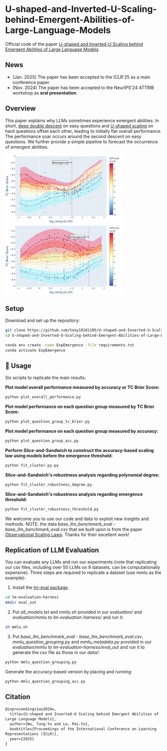 # U-shaped-and-Inverted-U-Scaling-behind-Emergent-Abilities-of-Large-Language-Models
Official code of the paper [U-shaped and Inverted-U Scaling behind Emergent Abilities of Large Language Models](https://arxiv.org/abs/2410.01692)

## News
- (Jan. 2025) The paper has been accepted to the ICLR'25 as a main conference paper.
- (Nov. 2024) The paper has been accepted to the NeurIPS'24 ATTRIB workshop as **oral presentation**.

## Overview
This paper explains why LLMs sometimes experience emergent abilities. In short, [deep double descent](https://arxiv.org/abs/1912.02292) on easy questions and [U-shaped scaling](https://arxiv.org/abs/2211.02011) on hard questions offset each other, leading to initially flat overall performance. The performance soar occurs around the second descent on easy questions. We further provide a simple pipeline to forecast the occurrence of emergent abilities.

<p float="left">
  <img src="vis/mmlu_spectro_gn_10_d_7_redist.png" width="375" />
  <img src="vis/persian_qa_spectro_gn_10_d_5_redist.png" width="375" /> 
</p>

## Setup
Download and set up the repository:
```bash
git clone https://github.com/tony10101105/U-shaped-and-Inverted-U-Scaling-behind-Emergent-Abilities-of-Large-Language-Models.git
cd U-shaped-and-Inverted-U-Scaling-behind-Emergent-Abilities-of-Large-Language-Models
```
```bash
conda env create -name ExpEmergence -file requirements.txt
conda activate ExpEmergence
```

## :rocket: Usage
Six scripts to replicate the main results:

**Plot model overall performance measured by accuracy or TC Brier Score:**
```bash
python plot_overall_performance.py
```
**Plot model performance on each question group measured by TC Brier Score:**
```bash
python plot_question_group_tc_brier.py
```
**Plot model performance on each question group measured by accuracy:**
```bash
python plot_question_group_acc.py
```
**Perform Slice-and-Sandwich to construct the accuracy-based scaling law using models before the emergence threshold:**
```bash
python fit_cluster.py.py
```
**Slice-and-Sandwich's robustness analysis regarding polynomial degree:**
```bash
python fit_cluster_robustness_degree.py
```
**Slice-and-Sandwich's robustness analysis regarding emergence threshold:**
```bash
python fit_cluster_robustness_threshold.py
```

We welcome you to use our code and data to exploit new insights and methods. NOTE: the data *base_llm_benchmark_eval - base_llm_benchmark_eval.csv* that we built upon is from the paper [Observational Scaling Laws](https://github.com/ryoungj/ObsScaling). Thanks for their excellent work!

## Replication of LLM Evaluation
You can evaluate any LLMs and run our experiments (note that replicating our csv files, including over 50 LLMs on 9 datasets, can be computationally expensive). Three steps are required to replicate a dataset (use mmlu as the example): 

1. Install the [lm-eval package](https://github.com/EleutherAI/lm-evaluation-harness).

```bash
cd lm-evaluation-harness
mkdir eval_out
```
2. Put *all_models.txt* and *mmlu.sh* provided in our *evaluation/* and *evaluation/mmlu* to *lm-evaluation-harness/* and run it:
```bash
sh mmlu.sh
```
3. Put *base_llm_benchmark_eval - base_llm_benchmark_eval.csv*, *mmlu_question_grouping.py* and *mmlu_metadata.py* provided in our *evaluation/mmlu* to *lm-evaluation-harness/eval_out* and run it to generate the csv file as those in our *data/*:
```bash
python mmlu_question_grouping.py
```  

Generate the accuracy-based version by placing and running:  

```bash
python mmlu_question_grouping_acc.py
```

## Citation
```
@inproceedings{wu2024u,
  title={U-shaped and Inverted-U Scaling behind Emergent Abilities of Large Language Models},
  author={Wu, Tung-Yu and Lo, Pei-Yu},
  booktitle={Proceedings of the International Conference on Learning Representations (ICLR)},
  year={2025}
}
```
